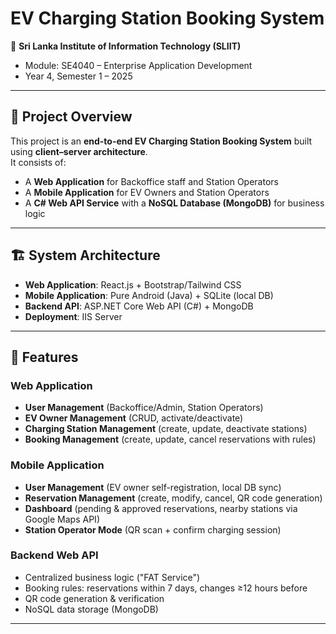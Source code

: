 # EV Charging Station Booking System

📌 **Sri Lanka Institute of Information Technology (SLIIT)**
- Module: SE4040 – Enterprise Application Development  
- Year 4, Semester 1 – 2025  

---

## 🚗 Project Overview
This project is an **end-to-end EV Charging Station Booking System** built using **client–server architecture**.  
It consists of:
- A **Web Application** for Backoffice staff and Station Operators
- A **Mobile Application** for EV Owners and Station Operators
- A **C# Web API Service** with a **NoSQL Database (MongoDB)** for business logic

---

## 🏗️ System Architecture
- **Web Application**: React.js + Bootstrap/Tailwind CSS  
- **Mobile Application**: Pure Android (Java) + SQLite (local DB)  
- **Backend API**: ASP.NET Core Web API (C#) + MongoDB  
- **Deployment**: IIS Server  

---

## 🔑 Features

### Web Application
- **User Management** (Backoffice/Admin, Station Operators)  
- **EV Owner Management** (CRUD, activate/deactivate)  
- **Charging Station Management** (create, update, deactivate stations)  
- **Booking Management** (create, update, cancel reservations with rules)

### Mobile Application
- **User Management** (EV owner self-registration, local DB sync)  
- **Reservation Management** (create, modify, cancel, QR code generation)  
- **Dashboard** (pending & approved reservations, nearby stations via Google Maps API)  
- **Station Operator Mode** (QR scan + confirm charging session)  

### Backend Web API
- Centralized business logic ("FAT Service")  
- Booking rules: reservations within 7 days, changes ≥12 hours before  
- QR code generation & verification  
- NoSQL data storage (MongoDB)  

---
